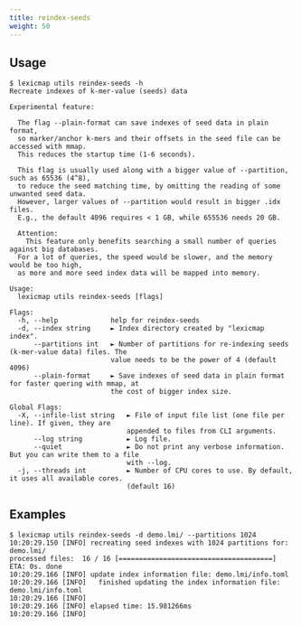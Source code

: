 ```yaml
---
title: reindex-seeds
weight: 50
---
```


## Usage

```plain
$ lexicmap utils reindex-seeds -h
Recreate indexes of k-mer-value (seeds) data

Experimental feature:

  The flag --plain-format can save indexes of seed data in plain format,
  so marker/anchor k-mers and their offsets in the seed file can be accessed with mmap.
  This reduces the startup time (1-6 seconds).
  
  This flag is usually used along with a bigger value of --partition, such as 65536 (4^8),
  to reduce the seed matching time, by omitting the reading of some unwanted seed data.
  However, larger values of --partition would result in bigger .idx files. 
  E.g., the default 4096 requires < 1 GB, while 655536 needs 20 GB.

  Attention:
    This feature only benefits searching a small number of queries against big databases.
  For a lot of queries, the speed would be slower, and the memory would be too high,
  as more and more seed index data will be mapped into memory.

Usage:
  lexicmap utils reindex-seeds [flags] 

Flags:
  -h, --help             help for reindex-seeds
  -d, --index string     ► Index directory created by "lexicmap index".
      --partitions int   ► Number of partitions for re-indexing seeds (k-mer-value data) files. The
                         value needs to be the power of 4 (default 4096)
      --plain-format     ► Save indexes of seed data in plain format for faster quering with mmap, at
                         the cost of bigger index size.

Global Flags:
  -X, --infile-list string   ► File of input file list (one file per line). If given, they are
                             appended to files from CLI arguments.
      --log string           ► Log file.
      --quiet                ► Do not print any verbose information. But you can write them to a file
                             with --log.
  -j, --threads int          ► Number of CPU cores to use. By default, it uses all available cores.
                             (default 16)
```

## Examples


    $ lexicmap utils reindex-seeds -d demo.lmi/ --partitions 1024
    10:20:29.150 [INFO] recreating seed indexes with 1024 partitions for: demo.lmi/
    processed files:  16 / 16 [======================================] ETA: 0s. done
    10:20:29.166 [INFO] update index information file: demo.lmi/info.toml
    10:20:29.166 [INFO]   finished updating the index information file: demo.lmi/info.toml
    10:20:29.166 [INFO]
    10:20:29.166 [INFO] elapsed time: 15.981266ms
    10:20:29.166 [INFO]
